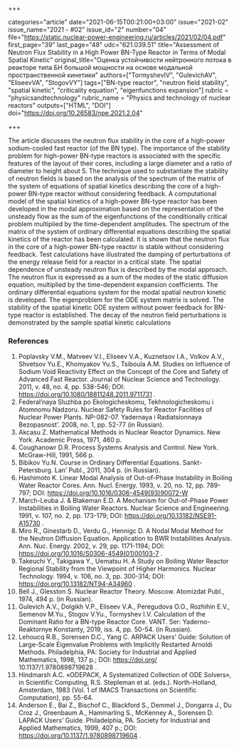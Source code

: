 +++

categories="article"
date="2021-06-15T00:21:00+03:00"
issue="2021-02"
issue_name="2021 - #02"
issue_id="2"
number="04"
file="https://static.nuclear-power-engineering.ru/articles/2021/02/04.pdf"
first_page="39"
last_page="48"
udc="621.039.51"
title="Assessment of Neutron Flux Stability in a High Power BN-Type Reactor in Terms of Modal Spatial Kinetic"
original_title="Оценка устойчивости нейтронного потока в реакторе типа БН большой мощности на основе модальной пространственной кинетики"
authors=["TormyshevIV", "GulevichAV", "EliseevVA", "StogovVY"]
tags=["BN-type reactor", "neutron field stability", "spatial kinetic", "criticality equation", "eigenfunctions expansion"]
rubric = "physicsandtechnology"
rubric_name = "Physics and technology of nuclear reactors"
outputs=["HTML", "DOI"]
doi="https://doi.org/10.26583/npe.2021.2.04"

+++

The article discusses the neutron flux stability in the core of a high-power sodium-cooled fast reactor (of the BN type). The importance of the stability problem for high-power BN-type reactors is associated with the specific features of the layout of their cores, including a large diameter and a ratio of diameter to height about 5. The technique used to substantiate the stability of neutron fields is based on the analysis of the spectrum of the matrix of the system of equations of spatial kinetics describing the core of a high-power BN-type reactor without considering feedback. A computational model of the spatial kinetics of a high-power BN-type reactor has been developed in the modal approximation based on the representation of the unsteady flow as the sum of the eigenfunctions of the conditionally critical problem multiplied by the time-dependent amplitudes. The spectrum of the matrix of the system of ordinary differential equations describing the spatial kinetics of the reactor has been calculated. It is shown that the neutron flux in the core of a high-power BN-type reactor is stable without considering feedback. Test calculations have illustrated the damping of perturbations of the energy release field for a reactor in a critical state. The spatial dependence of unsteady neutron flux is described by the modal approach. The neutron flux is expressed as a sum of the modes of the static diffusion equation, multiplied by the time-dependent expansion coefficients. The ordinary differential equations system for the modal spatial neutron kinetic is developed. The eigenproblem for the ODE system matrix is solved. The stability of the spatial kinetic ODE system without power feedback for BN-type reactor is established. The decay of the neutron field perturbations is demonstrated by the sample spatial kinetic calculations

### References

1. Poplavsky V.M., Matveev V.I., Eliseev V.A., Kuznetsov I.A., Volkov A.V., Shvetsov Yu.E., Khomyakov Yu.S., Tsiboula A.M. Studies on Influence of Sodium Void Reactivity Effect on the Concept of the Core and Safety of Advanced Fast Reactor. Journal of Nuclear Science and Technology. 2011, v. 48, no. 4, pp. 538-546; DOI: https://doi.org/10.1080/18811248.2011.9711731 .
2. Federal’naya Sluzhba po Ekologicheskomu, Tekhnologicheskomu i Atomnomu Nadzoru. Nuclear Safety Rules for Reactor Facilities of Nuclear Power Plants. NP-082-07. Yadernaya i Radiatsionnaya Bezopasnost’. 2008, no. 1, pp. 52-77 (in Russian).
3. Akcasu Z. Mathematical Methods in Nuclear Reactor Dynamics. New York. Academic Press, 1971, 460 p.
4. Coughanowr D.R. Process Systems Analysis and Control. New York. McGraw-Hill, 1991, 566 p.
5. Bibikov Yu.N. Course in Ordinary Differential Equations. Sankt-Petersburg. Lan’ Publ., 2011, 304 p. (in Russian).
6. Hashimoto K. Linear Modal Analysis of Out-of-Phase Instability in Boiling Water Reactor Cores. Ann. Nucl. Energy. 1993, v. 20, no. 12, pp. 789-797; DOI: https://doi.org/10.1016/0306-4549(93)90072-W
7. March-Leuba J. & Blakeman E.D. A Mechanism for Out-of-Phase Power Instabilities in Boiling Water Reactors. Nuclear Science and Engineering. 1991, v. 107, no. 2, pp. 173-179; DOI: https://doi.org/10.13182/NSE91-A15730 .
8. Miro R., Ginestarb D., Verdu G., Hennigc D. A Nodal Modal Method for the Neutron Diffusion Equation. Application to BWR Instabilities Analysis. Ann. Nuc. Energy. 2002, v. 29, pp. 1171-1194; DOI: https://doi.org/10.1016/S0306-4549(01)00103-7 .
9. Takeuchi Y., Takigawa Y., Uematsu H. A Study on Boiling Water Reactor Regional Stability from the Viewpoint of Higher Harmonics. Nuclear Technology. 1994, v. 106, no. 3, pp. 300-314; DOI: https://doi.org/10.13182/NT94-A34960 .
10. Bell J., Glesston S. Nuclear Reactor Theory. Мoscow. Atomizdat Publ., 1974, 494 p. (in Russian).
11. Gulevich A.V., Dolgikh V.P., Eliseev V.A., Peregudova O.O., Rozhihin E.V., Semenov M.Yu., Stogov V.Yu., Tormyshev I.V. Calculation of the Dominant Ratio for a BN-type Reactor Core. VANT. Ser: Yaderno-Reaktornye Konstanty, 2019, iss. 4, pp. 50-54. (in Russian).
12. Lehoucq R.B., Sorensen D.C., Yang C. ARPACK Users’ Guide: Solution of Large-Scale Eigenvalue Problems with Implicitly Restarted Arnoldi Methods. Philadelphia, PA: Society for Industrial and Applied Mathematics, 1998, 137 p.; DOI: https://doi.org/ 10.1137/1.9780898719628 .
13. Hindmarsh A.C. «ODEPACK, A Systematized Collection of ODE Solvers», in Scientific Computing, R.S. Stepleman et al. (eds.). North-Holland, Amsterdam, 1983 (Vol. 1 of IMACS Transactions on Scientific Computation), pp. 55-64.
14. Anderson E., Bai Z., Bischof C., Blackford S., Demmel J., Dongarra J., Du Croz J., Greenbaum A., Hammarling S., McKenney A., Sorensen D. LAPACK Users’ Guide. Philadelphia, PA. Society for Industrial and Applied Mathematics, 1999, 407 p.; DOI: https://doi.org/10.1137/1.9780898719604 .